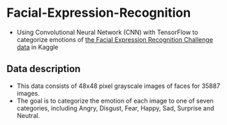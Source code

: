 # Facial-Expression-Recognition
* Using Convolutional Neural Network (CNN) with TensorFlow to categorize emotions of [the Facial Expression Recognition Challenge data](https://www.kaggle.com/c/challenges-in-representation-learning-facial-expression-recognition-challenge#description) in Kaggle

## Data description 
* This data consists of 48x48 pixel grayscale images of faces for 35887 images.
* The goal is to categorize the emotion of each image to one of seven categories, including Angry, Disgust, Fear, Happy, Sad, Surprise and Neutral.

